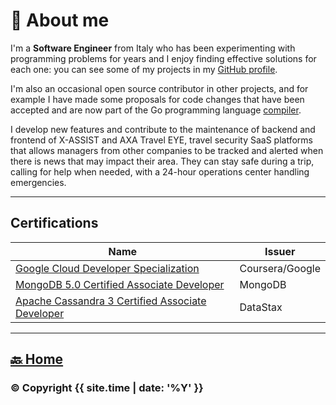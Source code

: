 # 📝 About me
I'm a **Software Engineer** from Italy who has been experimenting with programming problems for years
and I enjoy finding effective solutions for each one: you can see some of my projects in my [GitHub profile](https://github.com/ErikPelli).

I'm also an occasional open source contributor in other projects, and for example I have made some proposals for code changes that have been accepted and are now part of the Go programming language [compiler](https://github.com/golang/go).

I develop new features and contribute to the maintenance of backend and frontend of X-ASSIST and AXA Travel EYE, travel security SaaS platforms that allows managers from other companies to be tracked and alerted when there is news that may impact their area. They can stay safe during a trip, calling for help when needed, with a 24-hour operations center handling emergencies.

---

## Certifications

| Name | Issuer |
| ---- | ----------- |
| [Google Cloud Developer Specialization](https://www.coursera.org/account/accomplishments/specialization/certificate/N3R64J9DGSTR) | Coursera/Google |
| [MongoDB 5.0 Certified Associate Developer](https://university.mongodb.com/certification/certificate/520459879) | MongoDB |
| [Apache Cassandra 3 Certified Associate Developer](https://certification.mettl.com/datastax/applicant/result/download-certificate?key=ebxGmjo7OQE33y9E%2Bag8IA%3D%3D) | DataStax |

---

## [🔙 Home](/)

### © Copyright {{ site.time | date: '%Y' }}
